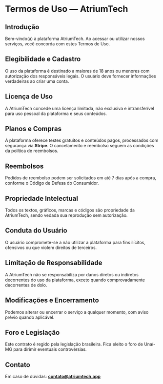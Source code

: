 ﻿# Termos de Uso — AtriumTech

## Introdução

Bem-vindo(a) à plataforma AtriumTech. Ao acessar ou utilizar nossos serviços, você concorda com estes Termos de Uso.

## Elegibilidade e Cadastro

O uso da plataforma é destinado a maiores de 18 anos ou menores com autorização dos responsáveis legais. O usuário deve fornecer informações verdadeiras ao criar uma conta.

## Licença de Uso

A AtriumTech concede uma licença limitada, não exclusiva e intransferível para uso pessoal da plataforma e seus conteúdos.

## Planos e Compras

A plataforma oferece testes gratuitos e conteúdos pagos, processados com segurança via **Stripe**. O cancelamento e reembolso seguem as condições da política de reembolsos.

## Reembolsos

Pedidos de reembolso podem ser solicitados em até 7 dias após a compra, conforme o Código de Defesa do Consumidor.

## Propriedade Intelectual

Todos os textos, gráficos, marcas e códigos são propriedade da AtriumTech, sendo vedada sua reprodução sem autorização.

## Conduta do Usuário

O usuário compromete-se a não utilizar a plataforma para fins ilícitos, ofensivos ou que violem direitos de terceiros.

## Limitação de Responsabilidade

A AtriumTech não se responsabiliza por danos diretos ou indiretos decorrentes do uso da plataforma, exceto quando comprovadamente decorrentes de dolo.

## Modificações e Encerramento

Podemos alterar ou encerrar o serviço a qualquer momento, com aviso prévio quando aplicável.

## Foro e Legislação

Este contrato é regido pela legislação brasileira. Fica eleito o foro de Unaí-MG para dirimir eventuais controvérsias.

## Contato

Em caso de dúvidas: **contato@atriumtech.app**
